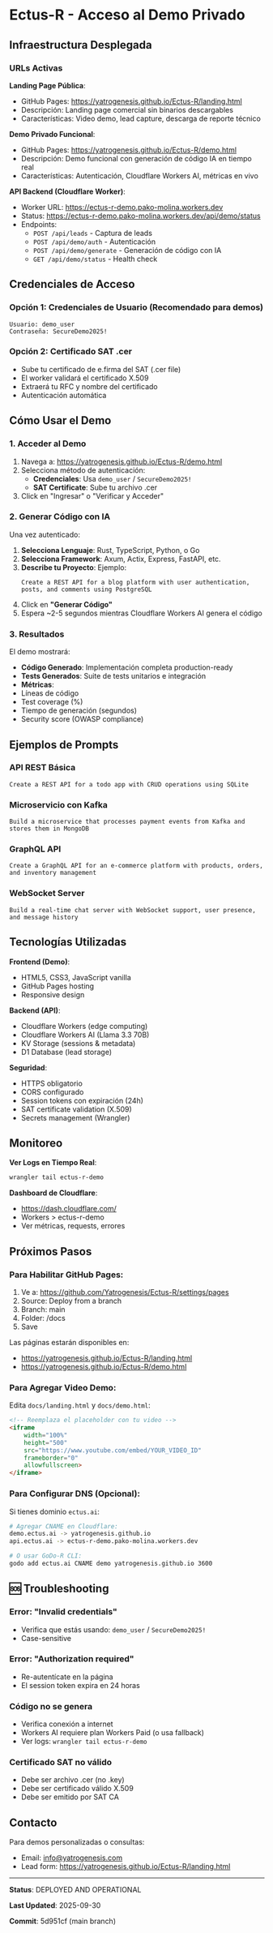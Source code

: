 # Ectus-R - Acceso al Demo Privado

##  Infraestructura Desplegada

### URLs Activas

**Landing Page Pública**:
- GitHub Pages: https://yatrogenesis.github.io/Ectus-R/landing.html
- Descripción: Landing page comercial sin binarios descargables
- Características: Video demo, lead capture, descarga de reporte técnico

**Demo Privado Funcional**:
- GitHub Pages: https://yatrogenesis.github.io/Ectus-R/demo.html
- Descripción: Demo funcional con generación de código IA en tiempo real
- Características: Autenticación, Cloudflare Workers AI, métricas en vivo

**API Backend (Cloudflare Worker)**:
- Worker URL: https://ectus-r-demo.pako-molina.workers.dev
- Status: https://ectus-r-demo.pako-molina.workers.dev/api/demo/status
- Endpoints:
  - `POST /api/leads` - Captura de leads
  - `POST /api/demo/auth` - Autenticación
  - `POST /api/demo/generate` - Generación de código con IA
  - `GET /api/demo/status` - Health check

##  Credenciales de Acceso

### Opción 1: Credenciales de Usuario (Recomendado para demos)

```
Usuario: demo_user
Contraseña: SecureDemo2025!
```

### Opción 2: Certificado SAT .cer

- Sube tu certificado de e.firma del SAT (.cer file)
- El worker validará el certificado X.509
- Extraerá tu RFC y nombre del certificado
- Autenticación automática

##  Cómo Usar el Demo

### 1. Acceder al Demo

1. Navega a: https://yatrogenesis.github.io/Ectus-R/demo.html
2. Selecciona método de autenticación:
   - **Credenciales**: Usa `demo_user` / `SecureDemo2025!`
   - **SAT Certificate**: Sube tu archivo .cer
3. Click en "Ingresar" o "Verificar y Acceder"

### 2. Generar Código con IA

Una vez autenticado:

1. **Selecciona Lenguaje**: Rust, TypeScript, Python, o Go
2. **Selecciona Framework**: Axum, Actix, Express, FastAPI, etc.
3. **Describe tu Proyecto**: Ejemplo:
   ```
   Create a REST API for a blog platform with user authentication,
   posts, and comments using PostgreSQL
   ```
4. Click en **"Generar Código"**
5. Espera ~2-5 segundos mientras Cloudflare Workers AI genera el código

### 3. Resultados

El demo mostrará:
-  **Código Generado**: Implementación completa production-ready
-  **Tests Generados**: Suite de tests unitarios e integración
-  **Métricas**:
  - Líneas de código
  - Test coverage (%)
  - Tiempo de generación (segundos)
  - Security score (OWASP compliance)

##  Ejemplos de Prompts

### API REST Básica
```
Create a REST API for a todo app with CRUD operations using SQLite
```

### Microservicio con Kafka
```
Build a microservice that processes payment events from Kafka and stores them in MongoDB
```

### GraphQL API
```
Create a GraphQL API for an e-commerce platform with products, orders, and inventory management
```

### WebSocket Server
```
Build a real-time chat server with WebSocket support, user presence, and message history
```

##  Tecnologías Utilizadas

**Frontend (Demo)**:
- HTML5, CSS3, JavaScript vanilla
- GitHub Pages hosting
- Responsive design

**Backend (API)**:
- Cloudflare Workers (edge computing)
- Cloudflare Workers AI (Llama 3.3 70B)
- KV Storage (sessions & metadata)
- D1 Database (lead storage)

**Seguridad**:
- HTTPS obligatorio
- CORS configurado
- Session tokens con expiración (24h)
- SAT certificate validation (X.509)
- Secrets management (Wrangler)

##  Monitoreo

**Ver Logs en Tiempo Real**:
```bash
wrangler tail ectus-r-demo
```

**Dashboard de Cloudflare**:
- https://dash.cloudflare.com/
- Workers > ectus-r-demo
- Ver métricas, requests, errores

##  Próximos Pasos

### Para Habilitar GitHub Pages:

1. Ve a: https://github.com/Yatrogenesis/Ectus-R/settings/pages
2. Source: Deploy from a branch
3. Branch: main
4. Folder: /docs
5. Save

Las páginas estarán disponibles en:
- https://yatrogenesis.github.io/Ectus-R/landing.html
- https://yatrogenesis.github.io/Ectus-R/demo.html

### Para Agregar Video Demo:

Edita `docs/landing.html` y `docs/demo.html`:

```html
<!-- Reemplaza el placeholder con tu video -->
<iframe
    width="100%"
    height="500"
    src="https://www.youtube.com/embed/YOUR_VIDEO_ID"
    frameborder="0"
    allowfullscreen>
</iframe>
```

### Para Configurar DNS (Opcional):

Si tienes dominio `ectus.ai`:

```bash
# Agregar CNAME en Cloudflare:
demo.ectus.ai -> yatrogenesis.github.io
api.ectus.ai -> ectus-r-demo.pako-molina.workers.dev

# O usar GoDo-R CLI:
godo add ectus.ai CNAME demo yatrogenesis.github.io 3600
```

## 🆘 Troubleshooting

### Error: "Invalid credentials"
- Verifica que estás usando: `demo_user` / `SecureDemo2025!`
- Case-sensitive

### Error: "Authorization required"
- Re-autentícate en la página
- El session token expira en 24 horas

### Código no se genera
- Verifica conexión a internet
- Workers AI requiere plan Workers Paid (o usa fallback)
- Ver logs: `wrangler tail ectus-r-demo`

### Certificado SAT no válido
- Debe ser archivo .cer (no .key)
- Debe ser certificado válido X.509
- Debe ser emitido por SAT CA

##  Contacto

Para demos personalizadas o consultas:
- Email: info@yatrogenesis.com
- Lead form: https://yatrogenesis.github.io/Ectus-R/landing.html

---

**Status**:  DEPLOYED AND OPERATIONAL

**Last Updated**: 2025-09-30

**Commit**: 5d951cf (main branch)
